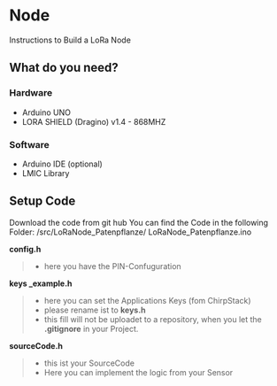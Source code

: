 # Node
Instructions to Build a LoRa Node

## What do you need?
### Hardware

- Arduino UNO
- LORA SHIELD (Dragino) v1.4 - 868MHZ

### Software
- Arduino IDE (optional)
- LMIC Library

## Setup Code
Download the code from git hub
You can find the Code in the following Folder:
/src/LoRaNode_Patenpflanze/
LoRaNode_Patenpflanze.ino

**config.h**
> - here you have the PIN-Confuguration


**keys _example.h**
> - here you can set the Applications Keys (fom ChirpStack)
> - please rename ist to **keys.h**
> - this fill will not be uploadet to a repository, when you let the **.gitignore** in your Project.


**sourceCode.h**
> - this ist your SourceCode
> - Here you can implement the logic from your Sensor
<!--stackedit_data:
eyJoaXN0b3J5IjpbMTQ5NDEwNzE1NSwtMzUwMjA0MzhdfQ==
-->